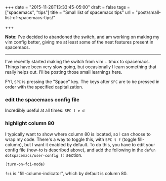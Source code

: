 +++
date = "2015-11-28T13:33:45-05:00"
draft = false
tags = ["spacemacs", "tips"]
title = "Small list of spacemacs tips"
url = "post/small-list-of-spacemacs-tips/"

+++

**Note**: I've decided to abandoned the switch, and am working on making my vim
config better, giving me at least some of the neat features present in spacemacs.

---

I've recently started making the switch from vim + tmux to spacemacs.
Things have been very slow going, but occasionally I learn something that really
helps out.
I'll be posting those small learnings here.

FYI, `SPC` is pressing the "Space" key.
The keys after `SPC` are to be pressed in order with the specified
capitalization.

### edit the spacemacs config file

Incredibly useful at all times: `SPC f e d`

### highlight column 80

I typically want to show where column 80 is located, so I can choose to wrap my
code.
There's a way to toggle this, with `SPC t f` (toggle fill-column), but I want it
enabled by default.
To do this, you have to edit your config file (how-to is described above), and
add the following in the `defun dotspacemacs/user-config ()` section.

```
(turn-on-fci-mode)
```

`fci` is "fill-column-indicator", which by default is column 80.

